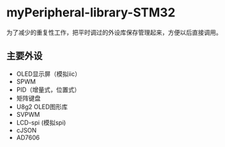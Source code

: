 # myPeripheral-library-STM32



为了减少的重复性工作，把平时调过的外设库保存管理起来，方便以后直接调用。

## 主要外设

- OLED显示屏（模拟iic）
- SPWM
- PID（增量式，位置式）
- 矩阵键盘
- U8g2 OLED图形库
- SVPWM
- LCD-spi (模拟spi)
- cJSON
- AD7606